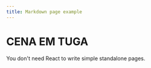 ```yaml
---
title: Markdown page example
---
```


# CENA EM TUGA

You don't need React to write simple standalone pages.
